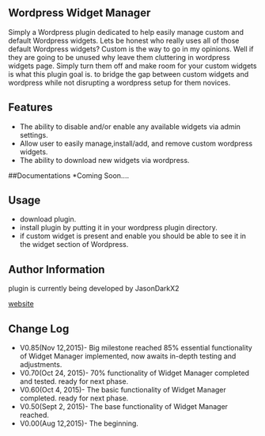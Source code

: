 ## Wordpress Widget Manager
Simply a Wordpress plugin dedicated to help easily manage custom and default Wordpress widgets.
Lets be honest who really uses all of those default Wordpress widgets? Custom is the way to go in my opinions.
Well if they are going to be unused why leave them cluttering in wordpress widgets page. Simply turn them off and make room for your custom widgets is what this plugin goal is. to bridge the gap between custom widgets and wordpress while not disrupting a wordpress setup for them novices.   
## Features
* The ability to disable and/or enable any available widgets via admin settings.
* Allow user to easily manage,install/add, and remove custom wordpress widgets.
* The ability to download new widgets via wordpress.

##Documentations 
*Coming Soon....
## Usage
* download plugin.
* install plugin by putting it in your wordpress plugin directory.
* if custom widget is present and enable you should be able to see it in the widget section of Wordpress.  

## Author Information
plugin is currently being developed by JasonDarkX2

[website](http://www.jasondarkx2.com/)

## Change Log
* V0.85(Nov 12,2015)- Big milestone reached 85% essential functionality of Widget Manager implemented, now awaits in-depth testing and adjustments.       
* V0.70(Oct 24, 2015)- 70% functionality of Widget Manager completed and tested. ready for next phase.  
* V0.60(Oct 4, 2015)- The basic functionality of Widget Manager completed. ready for next phase.  
* V0.50(Sept 2, 2015)- The base functionality of Widget Manager reached.  
* V0.00(Aug 12,2015)- The beginning. 

